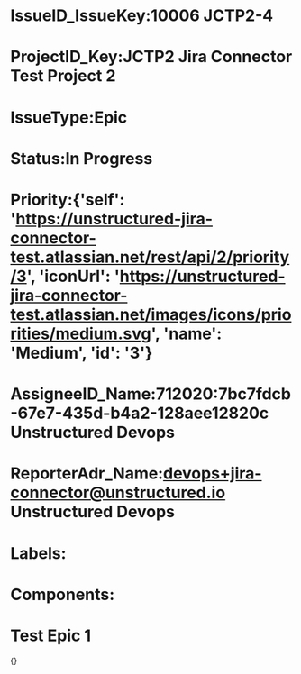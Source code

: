# IssueID_IssueKey:10006     JCTP2-4
# ProjectID_Key:JCTP2     Jira Connector Test Project 2
# IssueType:Epic
# Status:In Progress
# Priority:{'self': 'https://unstructured-jira-connector-test.atlassian.net/rest/api/2/priority/3', 'iconUrl': 'https://unstructured-jira-connector-test.atlassian.net/images/icons/priorities/medium.svg', 'name': 'Medium', 'id': '3'}
# AssigneeID_Name:712020:7bc7fdcb-67e7-435d-b4a2-128aee12820c     Unstructured Devops
# ReporterAdr_Name:devops+jira-connector@unstructured.io     Unstructured Devops
# Labels:
# Components:
# Test Epic 1
{}